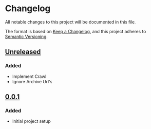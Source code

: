 # Changelog
All notable changes to this project will be documented in this file.

The format is based on [Keep a Changelog](https://keepachangelog.com/en/1.0.0/),
and this project adheres to [Semantic Versioning](https://semver.org/spec/v2.0.0.html).

## [Unreleased]
### Added
- Implement Crawl
- Ignore Archive Url's

## [0.0.1]
### Added
- Initial project setup

[Unreleased]: https://github.com/boscho87/blick-crawl/compare/0.0.1...main
[0.0.1]: https://github.com/boscho87/blick-crawl/releases/tag/0.0.1
